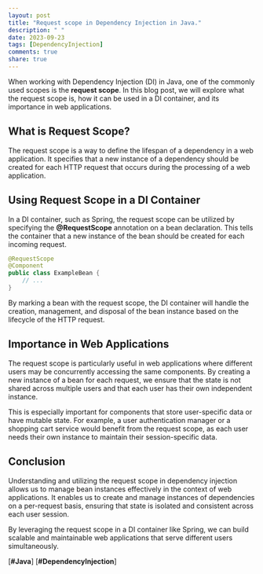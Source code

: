 ```yaml
---
layout: post
title: "Request scope in Dependency Injection in Java."
description: " "
date: 2023-09-23
tags: [DependencyInjection]
comments: true
share: true
---
```


When working with Dependency Injection (DI) in Java, one of the commonly used scopes is the **request scope**. In this blog post, we will explore what the request scope is, how it can be used in a DI container, and its importance in web applications.

## What is Request Scope?

The request scope is a way to define the lifespan of a dependency in a web application. It specifies that a new instance of a dependency should be created for each HTTP request that occurs during the processing of a web application.

## Using Request Scope in a DI Container

In a DI container, such as Spring, the request scope can be utilized by specifying the **@RequestScope** annotation on a bean declaration. This tells the container that a new instance of the bean should be created for each incoming request.

```java
@RequestScope
@Component
public class ExampleBean {
    // ...
}
```

By marking a bean with the request scope, the DI container will handle the creation, management, and disposal of the bean instance based on the lifecycle of the HTTP request.

## Importance in Web Applications

The request scope is particularly useful in web applications where different users may be concurrently accessing the same components. By creating a new instance of a bean for each request, we ensure that the state is not shared across multiple users and that each user has their own independent instance.

This is especially important for components that store user-specific data or have mutable state. For example, a user authentication manager or a shopping cart service would benefit from the request scope, as each user needs their own instance to maintain their session-specific data.

## Conclusion

Understanding and utilizing the request scope in dependency injection allows us to manage bean instances effectively in the context of web applications. It enables us to create and manage instances of dependencies on a per-request basis, ensuring that state is isolated and consistent across each user session.

By leveraging the request scope in a DI container like Spring, we can build scalable and maintainable web applications that serve different users simultaneously.

[**#Java**] [**#DependencyInjection**]